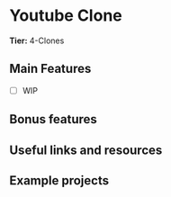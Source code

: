 # Youtube Clone

**Tier:** 4-Clones

## Main Features

-   [ ] WIP

## Bonus features

## Useful links and resources

## Example projects
